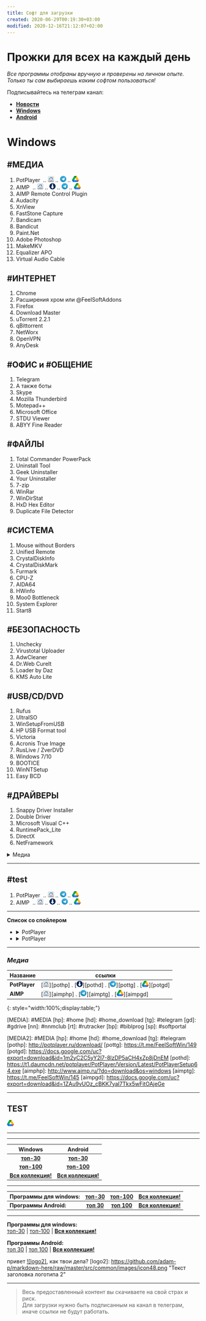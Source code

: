 ```yaml
---
title: Софт для загрузки
created: 2020-06-29T00:19:30+03:00
modified: 2020-12-16T21:12:07+02:00
---
```


# Прожки для всех на каждый день

*Все программы отобраны вручную и проверены на личном опыте.*
*Только ты сам выбираешь каким софтом пользоваться!*

Подписывайтесь на телеграм канал:  
- [**Новости**](https://t.me/feelSoft)  
- [**Windows**](https://t.me/feelSoftWin)  
- [**Android**](https://t.me/feelSoftAn)  


# **Windows**

## **#МЕДИА**
1. PotPlayer &#8207;
 .. [![home]](http://www.aimp.ru/?do=download&os=windows)
 .. [![telega]](https://t.me/FeelSoftWin/149)
 .. [![gdrive]](https://docs.google.com/uc?export=download&id=1m2yC2C5yY2l7-8lzDP5aCH4xZp8jDnEM)
1. AIMP &#8207;
 .. [![home]](http://potplayer.ru/download/)
 .. [![web]](https://t1.daumcdn.net/potplayer/PotPlayer/Version/Latest/PotPlayerSetup64.exe)
 .. [![telega]](https://t.me/FeelSoftWin/145)
 .. [![gdrive]](https://docs.google.com/uc?export=download&id=1ZAu9vUOz_cBKK7yaI7Tkx5wFitOAjeGe)
1. AIMP Remote Control Plugin
1. Audacity
1. XnView
1. FastStone Capture
1. Bandicam
1. Bandicut
1. Paint.Net
1. Adobe Photoshop
1. MakeMKV
1. Equalizer APO
1. Virtual Audio Cable

## #ИНТЕРНЕТ
1. Chrome
1. Расширения хром
или @FeelSoftAddons
1. Firefox
1. Download Master
1. uTorrent 2.2.1
1. qBittorrent
1. NetWorx
1. OpenVPN
1. AnyDesk

## #ОФИС и #ОБЩЕНИЕ 
1. Telegram
1. А также боты
1. Skype
1. Mozilla Thunderbird
1. Motepad++
1. Microsoft Office
1. STDU Viewer
1. ABYY Fine Reader

## #ФАЙЛЫ 
1. Total Commander PowerPack
1. Uninstall Tool
1. Geek Uninstaller
1. Your Uninstaller
1. 7-zip
1. WinRar
1. WinDirStat
1. HxD Hex Editor
1. Duplicate File Detector

## #СИСТЕМА 
1. Mouse without Borders
1. Unified Remote
1. CrystalDiskInfo
1. CrystalDiskMark
1. Furmark
1. CPU-Z
1. AIDA64
1. HWinfo
1. Moo0 Bottleneck
1. System Explorer
1. Start8

## #БЕЗОПАСНОСТЬ 
1. Unchecky
1. Virustotal Uploader
1. AdwCleaner
1. Dr.Web CureIt
1. Loader by Daz
1. KMS Auto Lite

## #USB/CD/DVD
1. Rufus
1. UltraISO
1. WinSetupFromUSB
1. HP USB Format tool
1. Victoria
1. Acronis True Image
1. RusLive / ZverDVD
1. Windows 7/10
1. BOOTICE
1. WinNTSetup
1. Easy BCD

## #ДРАЙВЕРЫ 
1. Snappy Driver Installer
1. Double Driver
1. Microsoft Visual C++
1. RuntimePack_Lite
1. DirectX
1. NetFramework





[telega]: ../assets/telegram16.png "Скачать из телеги"

[gdrive]: ../assets/gdrive16.png "Скачать из гугл-диска по прямой ссылке"

[home]: ../assets/home16.png "Файл с официального сайта"

[web]: ../assets/download16.png "Сираничка загрузки на официальном сайте"

[nnm]: ../assets/nnm16.png "Торрент трекер Noname club"

[rtr]: ../assets/rutracker16.png "Торрент трекер Rutracker"

[bibl]: ../assets/rutracker16.png "Из сайта biblprog"

[softp]: ../assets/rutracker16.png "Из сайта Softportal"


<details><summary>Медиа</summary>
1. RusLive / ZverDVD <br>
1. Windows 7/10 <br>
1. BOOTICE <br>
1. WinNTSetup <br>
1. Easy BCD <br>
</details>


---

## **#test**
1. PotPlayer &#8207;
 .. [![home]](http://www.aimp.ru/?do=download&os=windows)
 .. [![telega]](https://t.me/FeelSoftWin/149)
 .. [![gdrive]](https://docs.google.com/uc?export=download&id=1m2yC2C5yY2l7-8lzDP5aCH4xZp8jDnEM)
1. AIMP &#8207;
 .. [![home]](http://potplayer.ru/download/)
 .. [![web]](https://t1.daumcdn.net/potplayer/PotPlayer/Version/Latest/PotPlayerSetup64.exe)
 .. [![telega]](https://t.me/FeelSoftWin/145)
 .. [![gdrive]](https://docs.google.com/uc?export=download&id=1ZAu9vUOz_cBKK7yaI7Tkx5wFitOAjeGe)


---

**Список со спойлером**
* <details><summary>PotPlayer</summary>  Страница загрузки<br>    Официальео<br>  Телеграм<br>   Гугл диск<br></details>
* <details><summary>PotPlayer</summary>  Страница загрузки<br>    Официальео<br>  Телеграм<br>   Гугл диск<br></details>

---

### ***Медиа***

Название | ссылки
-|-
**PotPlayer** | [![home]][pothp] . [![web]][pothd] . [![telega]][pottg] . [![gdrive]][potgd]
**AIMP** | [![home]][aimphp] . [![telega]][aimptg] . [![gdrive]][aimpgd]
{: style="width:100%;display:table;"}


[MEDIA]: #MEDIA  [hp]: #home [hd]: #home_download [tg]: #telegram [gd]: #gdrive [nn]: #nnmclub [rt]: #rutracker [bp]: #biblprog [sp]: #softportal

[MEDIA2]: #MEDIA  [hp]: #home [hd]: #home_download [tg]: #telegram
[pothp]: http://potplayer.ru/download/
[pottg]: https://t.me/FeelSoftWin/149
[potgd]: https://docs.google.com/uc?export=download&id=1m2yC2C5yY2l7-8lzDP5aCH4xZp8jDnEM
[pothd]: https://t1.daumcdn.net/potplayer/PotPlayer/Version/Latest/PotPlayerSetup64.exe
[aimphp]: http://www.aimp.ru/?do=download&os=windows
[aimptg]: https://t.me/FeelSoftWin/145
[aimpgd]: https://docs.google.com/uc?export=download&id=1ZAu9vUOz_cBKK7yaI7Tkx5wFitOAjeGe


***

## TEST

[![gdrive]][testgd]

[testgd]: https://google.com

---













---

Windows | Android
:-:|:-:
 [**топ-30**](soft30.md) | [**топ-30**](soft30.md) 
[**топ-100**](soft100.md) | [**топ-100**](soft100.md)
[**Вся коллекция!**](../donate.md) | [**Вся коллекция!**](../donate.md)

***

**Программы  для windows:** | [**топ-30**](soft30.md) | [**топ-100**](soft100.md) | [**Вся коллекция!**](../donate.md)
:---|:---:|:---:|:---:
**Программы Android:** | [**топ 30**](#a30) | [**топ 100**](#a100) | [**Вся коллекция!**](../donate.md)


***

**Программы  для windows:**    
[топ-30](soft30.md) | [топ-100](soft100.md) | [**Вся коллекция!**](../beta/donate.md)  

**Программы Android:**  
[топ 30](#a30) | [топ 100](#a100) | [**Вся коллекция!**](../beta/donate.md)  

привет [![logo2]](kino.md), как твои дела?
[logo2]: https://github.com/adam-p/markdown-here/raw/master/src/common/images/icon48.png "Текст заголовка логотипа 2"

***

> Весь предоставленный контент вы скачиваете на свой страх и риск.  
> Для загрузки нужно быть подписанным на канал в телеграм, иначе ссылки не будут работать.

